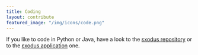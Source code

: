 ```yaml
---
title: Coding
layout: contribute
featured_image: "/img/icons/code.png"
---
```


If you like to code in Python or Java, have a look to the [εxodus
repository]("https://github.com/exodus-privacy/exodus") or to the [εxodus
application](https://github.com/Exodus-Privacy/exodus-android-app") one.
